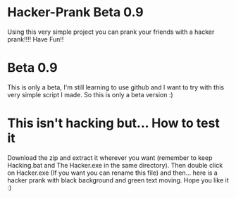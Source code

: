 # Hacker-Prank Beta 0.9
Using this very simple project you can prank your friends with a hacker prank!!!!
Have Fun!!
# Beta 0.9
This is only a beta, I'm still learning to use github and I want to try with this very simple script I made.
So this is only a beta version :)
# This isn't hacking but... How to test it
Download the zip and extract it wherever you want (remember to keep Hacking.bat and The Hacker.exe in the same directory).
Then double click on Hacker.exe (If you want you can rename this file) and then...
here is a hacker prank with black background and green text moving.
Hope you like it :)
